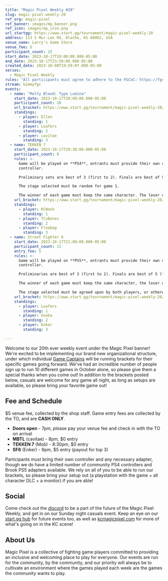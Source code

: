 ```yaml
---
title: "Magic Pixel Weekly #20"
slug: magic-pixel-weekly-20
ref_org: magic-pixel
ref_banner: images/mp_banner.png
ref_icon: images/mp_icon.png
url_startgg: https://www.start.gg/tournament/magic-pixel-weekly-20
address: 113 S Mur-Len Rd, Olathe, KS 66062, USA
venue_name: Larry's Game Store
venue_fee: 5
participant_count: 25
start_date: 2023-10-17T19:00:00.000-05:00
end_date: 2023-10-17T23:59:00.000-05:00
created_date: 2023-10-08T19:59:07.000-05:00
series:
  - Magic Pixel Weekly
rules: "All participants must agree to adhere to the FGCoC: https://fgcoc.com/"
stream: bimmyfgc
events:
  - name: "Melty Blood: Type Lumina"
    start_date: 2023-10-17T20:00:00.000-05:00
    participant_count: 10
    url_bracket: https://www.start.gg/tournament/magic-pixel-weekly-20/events/melty-blood-type-lumina/brackets/1485091/2242774
    standings:
      - player: Ellen
        standing: 1
      - player: Loafers
        standing: 2
      - player: cavitae
        standing: 3
  - name: TEKKEN 7
    start_date: 2023-10-17T20:30:00.000-05:00
    participant_count: 8
    rules: >-
      Game will be played on **PS4**, entrants must provide their own compatible
      controller.  

      Preliminary sets are best of 3 (first to 2). Finals are best of 5 (first to 3).  

      The stage selected must be random for game 1.  

      The winner of each game must keep the same character. The loser of that game may select a stage (with the same character), or switch character (with a random stage).
    url_bracket: https://www.start.gg/tournament/magic-pixel-weekly-20/events/tekken-7/brackets/1485085/2242768
    standings:
      - player: KCWank
        standing: 1
      - player: TCxBones
        standing: 2
      - player: Fleabag
        standing: 3
  - name: Street Fighter 6
    start_date: 2023-10-17T21:00:00.000-05:00
    participant_count: 11
    entry_fee: 5
    rules: >-
      Game will be played on **PS5**, entrants must provide their own compatible
      controller.  

      Preliminaries are best of 3 (first to 2). Finals are best of 5 (first to 3).  

      The winner of each game must keep the same character, the loser of that game may switch characters.  

      The stage selected must be agreed upon by both players, or otherwise selected at random.
    url_bracket: https://www.start.gg/tournament/magic-pixel-weekly-20/events/street-fighter-6/brackets/1485090/2242773
    standings:
      - player: Loafers
        standing: 1
      - player: Gooba
        standing: 2
      - player: Enker
        standing: 3

---
```


Welcome to our 20th ever weekly event under the Magic Pixel banner! We're excited to be implementing our brand new organizational structure, under which individual [Game Captains](https://docs.google.com/document/d/1wtEAvkOOeXrrJ6O-5C3Sem3D4pmhqPIl5g4WeeYQPBU/edit) will be running brackets for their specific games going forward. We've had an incredible number of people sign up to run 10 different games in October alone, so please give them a special thanks when you come out! In addition to the brackets posted below, casuals are welcome for any game all night, as long as setups are available, so please bring your favorite game out!

## Fee and Schedule
$5 venue fee, collected by the shop staff. Game entry fees are collected by the TO, and are **CASH ONLY**.

- **Doors open** - 7pm, please pay your venue fee and check in with the TO on arrival
- **MBTL** (cavitae) - 8pm, $0 entry 
- **TEKKEN 7** (Mob) - 8:30pm, $0 entry
- **SF6** (Enker) - 9pm, $5 entry (payout for top 3)

Participants must bring their own controller and any necessary adapter, though we do have a limited number of community PS4 controllers and Brook PS5 adapters available. We rely on all of you to be able to run our brackets, so please bring your setup out (a playstation with the game + all character DLC + a monitor) if you are able!  

## Social
Come check out the [discord](https://discord.gg/jkmn6CVrrQ) to be a part of the future of the Magic Pixel Weekly, and get in on our Sunday night casuals event. Keep an eye on our [start.gg hub](https://www.start.gg/hub/magic-pixel) for future events too, as well as [kcmagicpixel.com](https://kcmagicpixel.com) for more of what's going on in the KC scene!

## About Us

Magic Pixel is a collective of fighting game players committed to providing an inclusive and welcoming place to play for everyone. Our events are run for the community, by the community, and our priority will always be to cultivate an environment where the games played each week are the games the community wants to play.
  
